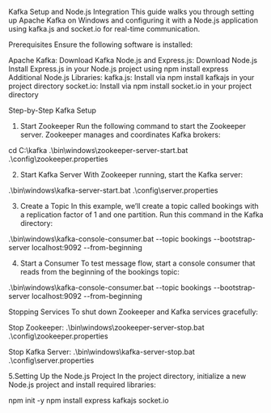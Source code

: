 Kafka Setup and Node.js Integration
This guide walks you through setting up Apache Kafka on Windows and configuring it with a Node.js application using kafka.js and socket.io for real-time communication.

Prerequisites
Ensure the following software is installed:

Apache Kafka: Download Kafka
Node.js and Express.js:
Download Node.js
Install Express.js in your Node.js project using npm install express
Additional Node.js Libraries:
kafka.js: Install via npm install kafkajs in your project directory
socket.io: Install via npm install socket.io in your project directory

Step-by-Step Kafka Setup
1. Start Zookeeper
Run the following command to start the Zookeeper server. Zookeeper manages and coordinates Kafka brokers:

cd C:\kafka
.\bin\windows\zookeeper-server-start.bat .\config\zookeeper.properties

2. Start Kafka Server
With Zookeeper running, start the Kafka server:

.\bin\windows\kafka-server-start.bat .\config\server.properties

3. Create a Topic
In this example, we’ll create a topic called bookings with a replication factor of 1 and one partition. Run this command in the Kafka directory:

.\bin\windows\kafka-console-consumer.bat --topic bookings --bootstrap-server localhost:9092 --from-beginning

4. Start a Consumer
To test message flow, start a console consumer that reads from the beginning of the bookings topic:

.\bin\windows\kafka-console-consumer.bat --topic bookings --bootstrap-server localhost:9092 --from-beginning


Stopping Services
To shut down Zookeeper and Kafka services gracefully:

Stop Zookeeper:
.\bin\windows\zookeeper-server-stop.bat .\config\zookeeper.properties

Stop Kafka Server:
.\bin\windows\kafka-server-stop.bat .\config\server.properties


5.Setting Up the Node.js Project
In the project directory, initialize a new Node.js project and install required libraries:

npm init -y
npm install express kafkajs socket.io

